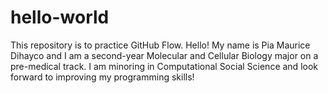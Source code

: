 # hello-world
This repository is to practice GitHub Flow.
Hello! My name is Pia Maurice Dihayco and I am a second-year Molecular and Cellular Biology major on a pre-medical track. I am minoring in Computational Social Science and look forward to improving my programming skills!
